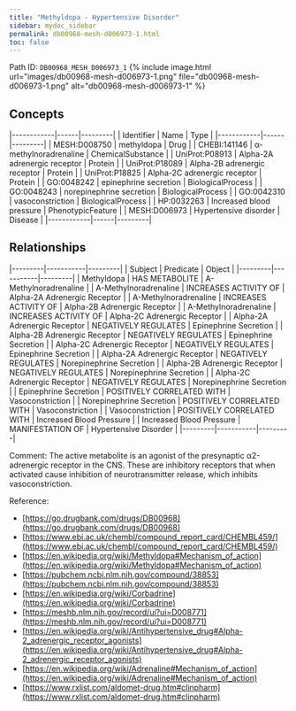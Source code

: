 ```yaml
---
title: "Methyldopa - Hypertensive Disorder"
sidebar: mydoc_sidebar
permalink: db00968-mesh-d006973-1.html
toc: false 
---
```



Path ID: `DB00968_MESH_D006973_1`
{% include image.html url="images/db00968-mesh-d006973-1.png" file="db00968-mesh-d006973-1.png" alt="db00968-mesh-d006973-1" %}

## Concepts

|------------|------|---------|
| Identifier | Name | Type    |
|------------|------|---------|
| MESH:D008750 | methyldopa | Drug |
| CHEBI:141146 | α-methylnoradrenaline | ChemicalSubstance |
| UniProt:P08913 | Alpha-2A adrenergic receptor | Protein |
| UniProt:P18089 | Alpha-2B adrenergic receptor | Protein |
| UniProt:P18825 | Alpha-2C adrenergic receptor | Protein |
| GO:0048242 | epinephrine secretion | BiologicalProcess |
| GO:0048243 | norepinephrine secretion | BiologicalProcess |
| GO:0042310 | vasoconstriction | BiologicalProcess |
| HP:0032263 | Increased blood pressure | PhenotypicFeature |
| MESH:D006973 | Hypertensive disorder | Disease |
|------------|------|---------|

## Relationships

|---------|-----------|---------|
| Subject | Predicate | Object  |
|---------|-----------|---------|
| Methyldopa | HAS METABOLITE | Α-Methylnoradrenaline |
| Α-Methylnoradrenaline | INCREASES ACTIVITY OF | Alpha-2A Adrenergic Receptor |
| Α-Methylnoradrenaline | INCREASES ACTIVITY OF | Alpha-2B Adrenergic Receptor |
| Α-Methylnoradrenaline | INCREASES ACTIVITY OF | Alpha-2C Adrenergic Receptor |
| Alpha-2A Adrenergic Receptor | NEGATIVELY REGULATES | Epinephrine Secretion |
| Alpha-2B Adrenergic Receptor | NEGATIVELY REGULATES | Epinephrine Secretion |
| Alpha-2C Adrenergic Receptor | NEGATIVELY REGULATES | Epinephrine Secretion |
| Alpha-2A Adrenergic Receptor | NEGATIVELY REGULATES | Norepinephrine Secretion |
| Alpha-2B Adrenergic Receptor | NEGATIVELY REGULATES | Norepinephrine Secretion |
| Alpha-2C Adrenergic Receptor | NEGATIVELY REGULATES | Norepinephrine Secretion |
| Epinephrine Secretion | POSITIVELY CORRELATED WITH | Vasoconstriction |
| Norepinephrine Secretion | POSITIVELY CORRELATED WITH | Vasoconstriction |
| Vasoconstriction | POSITIVELY CORRELATED WITH | Increased Blood Pressure |
| Increased Blood Pressure | MANIFESTATION OF | Hypertensive Disorder |
|---------|-----------|---------|

Comment: The active metabolite is an agonist of the presynaptic α2-adrenergic receptor in the CNS. These are inhibitory receptors that when activated cause inhibition of neurotransmitter release, which inhibits vasoconstriction.

Reference: 
  - [https://go.drugbank.com/drugs/DB00968](https://go.drugbank.com/drugs/DB00968)
  - [https://www.ebi.ac.uk/chembl/compound_report_card/CHEMBL459/](https://www.ebi.ac.uk/chembl/compound_report_card/CHEMBL459/)
  - [https://en.wikipedia.org/wiki/Methyldopa#Mechanism_of_action](https://en.wikipedia.org/wiki/Methyldopa#Mechanism_of_action)
  - [https://pubchem.ncbi.nlm.nih.gov/compound/38853](https://pubchem.ncbi.nlm.nih.gov/compound/38853)
  - [https://en.wikipedia.org/wiki/Corbadrine](https://en.wikipedia.org/wiki/Corbadrine)
  - [https://meshb.nlm.nih.gov/record/ui?ui=D008771](https://meshb.nlm.nih.gov/record/ui?ui=D008771)
  - [https://en.wikipedia.org/wiki/Antihypertensive_drug#Alpha-2_adrenergic_receptor_agonists](https://en.wikipedia.org/wiki/Antihypertensive_drug#Alpha-2_adrenergic_receptor_agonists)
  - [https://en.wikipedia.org/wiki/Adrenaline#Mechanism_of_action](https://en.wikipedia.org/wiki/Adrenaline#Mechanism_of_action)
  - [https://www.rxlist.com/aldomet-drug.htm#clinpharm](https://www.rxlist.com/aldomet-drug.htm#clinpharm)
